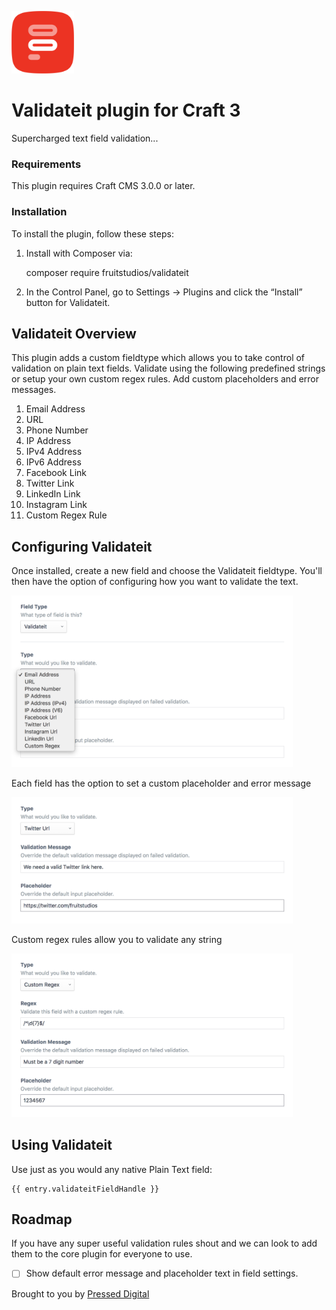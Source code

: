 <p align="left"><a href="https://github.com/fruitstudios/craft-validateit" target="_blank"><img width="100" height="100" src="resources/img/validateit.svg" alt="Validateit"></a></p>

# Validateit plugin for Craft 3

Supercharged text field validation...

### Requirements

This plugin requires Craft CMS 3.0.0 or later.

### Installation

To install the plugin, follow these steps:

1.  Install with Composer via:

    composer require fruitstudios/validateit

2.  In the Control Panel, go to Settings → Plugins and click the “Install” button for Validateit.

## Validateit Overview

This plugin adds a custom fieldtype which allows you to take control of validation on plain text fields. Validate using the following predefined strings or setup your own custom regex rules. Add custom placeholders and error messages.

1.  Email Address
2.  URL
3.  Phone Number
4.  IP Address
5.  IPv4 Address
6.  IPv6 Address
7.  Facebook Link
8.  Twitter Link
9.  LinkedIn Link
10. Instagram Link
11. Custom Regex Rule

## Configuring Validateit

Once installed, create a new field and choose the Validateit fieldtype. You'll then have the option of configuring how you want to validate the text.

<p align="left"><img width="450px" src="resources/img/configure.png" alt="Configure Validateit"></a></p>

Each field has the option to set a custom placeholder and error message

<p align="left"><img width="450px" src="resources/img/settings.png" alt="Setup Validateit"></a></p>

Custom regex rules allow you to validate any string

<p align="left"><img width="450px" src="resources/img/regex.png" alt="Regex with Validateit"></a></p>

## Using Validateit

Use just as you would any native Plain Text field:

    {{ entry.validateitFieldHandle }}

## Roadmap

If you have any super useful validation rules shout and we can look to add them to the core plugin for everyone to use.

*   [ ] Show default error message and placeholder text in field settings.

Brought to you by [Pressed Digital](https://pressed.digital)
